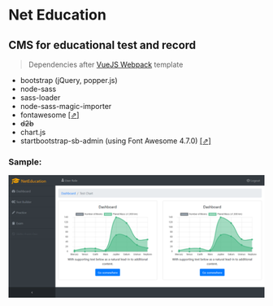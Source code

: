 # Net Education

CMS for educational test and record
-

> Dependencies after [VueJS Webpack](http://vuejs-templates.github.io/webpack/) template
- bootstrap (jQuery, popper.js)
- node-sass
- sass-loader
- node-sass-magic-importer
- fontawesome [[⇗]](https://github.com/maoberlehner/node-sass-magic-importer/tree/master/packages/node-sass-magic-importer)
- ~~d2b~~
- chart.js
- startbootstrap-sb-admin (using Font Awesome 4.7.0) [[⇗]](https://github.com/BlackrockDigital/startbootstrap-sb-admin)

### Sample:

![screenshot201805242230](_devdir/img/screenshot201805242230.png)
